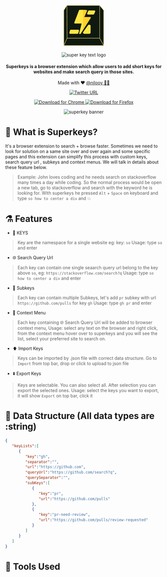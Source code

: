 <div align="center">
    <img src="extension/assets/img/logo128.png" alt="Superkey logo" />
    </br>
    </br>
    <img src="https://www.superkeys.app/superkeys-text.png" alt="super key text logo"/>
    
 <h4 color="yellow">Superkeys is a browser extension which allow users to add short keys for websites and make search query in those sites.</h4>
 <p>Made with ❤️ <a target="_blank" href="https://twitter.com/nil_ooy">@nilooy 🧑‍💻</a></p>
    
[![Twitter URL](https://img.shields.io/twitter/url/https/twitter.com/superkeys_app.svg?style=social&label=Follow%20%40superkeys_app)](https://twitter.com/superkeys_app)


<p align="center" >
    <a href="https://chrome.google.com/webstore/detail/superkeys/pipnngenjgpmcofmeifehbaihdojajbc">
    <img width="120" src="https://img.shields.io/badge/%20-Chrome-orange?logo=google-chrome&logoColor=white" alt="Download for Chrome" />
    </a>
    <a href="https://addons.mozilla.org/en-US/firefox/addon/superkeys/">
    <img width="110" src="https://img.shields.io/badge/%20-Firefox-red?logo=mozilla&logoColor=white" alt="Download for Firefox" />
    </a>
</p>


<img src="https://www.superkeys.app/banner3.svg" alt="superkey banner" width="600"/>

</div>

# 🧐 What is Superkeys?
It's a browser extension to search + browse faster. Sometimes we need to look for solution on a same site over and over again and some specific pages and this extension can simplify this process with custom keys, search query url , subkeys and context menus. We will talk in details about these feature below.

> Example: John loves coding and he needs search on stackoverflow many times a day while coding. 
> So the normal process would be open a new tab, go to stackoverflow and search with the keyword he is looking for.
> With superkeys he pressed `Alt` + `Space` on keyboard and type `so how to center a div` and 💥

# ⚗️ Features

- 🔐 KEYS

> Key are the namespace for a single website eg: key: `so`
> Usage: type `so` and enter

- 🌐 Search Query Url

> Each key can contain one single seaarch query url belong to the key above `so`, eg: `https://stackoverflow.com/search?q` 
> Usage: type `so how to center a div` and enter

- 🔀 Subkeys

> Each key can contain multiple Subkeys, let's add `pr` subkey with url `https://github.com/pulls` for key `gh`
> Usage: type `gh pr` and enter

- 🔖 Context Menu

> Each key containing 🌐 Search Query Url will be added to browser context menu,
> Usage: select any text on the browser and right click, from the context menu hover over to superkeys and you will see the list, select your preferred site to search on.

- ⬆️ Import Keys

> Keys can be imported by .json file with correct data structure.
> Go to `Import` from top bar, drop or click to upload to json file

- ⬇️ Export Keys

> Keys are selectable. You can also select all. After selection you can export the selected ones.
> Usage: select the keys you want to export, it will show `Export` on top bar, click it

# 🛂 Data Structure (All data types are :string)

```json
{
   "keyLists":[
      {
         "key":"gh",
         "separator":"",
         "url":"https://github.com",
         "queryUrl":"https://github.com/search?q",
         "querySeparator":"",
         "subKeys":[
            {
               "key":"pr",
               "url":"https://github.com/pulls"
            },
            {
               "key":"pr-need-review",
               "url":"https://github.com/pulls/review-requested"
            }
         ]
      }
   ]
}
```


# 🔧 Tools Used







